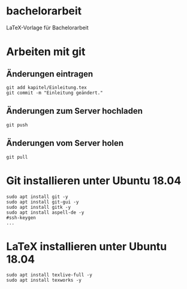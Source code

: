 # bachelorarbeit
LaTeX-Vorlage für Bachelorarbeit

# Arbeiten mit git

## Änderungen eintragen

```
git add kapitel/Einleitung.tex
git commit -m "Einleitung geändert."
```

## Änderungen zum Server hochladen

```
git push
```

## Änderungen vom Server holen

```
git pull
```

# Git installieren unter Ubuntu 18.04

```
sudo apt install git -y
sudo apt install git-gui -y
sudo apt install gitk -y
sudo apt install aspell-de -y
#ssh-keygen
...
```

# LaTeX installieren unter Ubuntu 18.04

```
sudo apt install texlive-full -y
sudo apt install texworks -y
```
